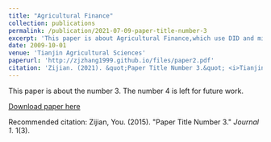 ```yaml
---
title: "Agricultural Finance"
collection: publications
permalink: /publication/2021-07-09-paper-title-number-3
excerpt: 'This paper is about Agricultural Finance,which use DID and mid-effect models to analytic'
date: 2009-10-01
venue: 'Tianjin Agricultural Sciences'
paperurl: 'http://zjzhang1999.github.io/files/paper2.pdf'
citation: 'Zijian. (2021). &quot;Paper Title Number 3.&quot; <i>Tianjin Agricultural Sciences</i>. 1(3).'
---
```

This paper is about the number 3. The number 4 is left for future work.

[Download paper here](http://zjzhang1999.github.io/files/paper2.pdf)

Recommended citation: Zijian, You. (2015). "Paper Title Number 3." <i>Journal 1</i>. 1(3).
